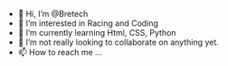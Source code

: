 - 👋 Hi, I’m @Bretech
- 👀 I’m interested in Racing and Coding
- 🌱 I’m currently learning Html, CSS, Python
- 💞️ I’m not really looking to collaborate on anything yet.
- 📫 How to reach me ...

<!---
Bretech6/Bretech6 is a ✨ special ✨ repository because its `README.md` (this file) appears on your GitHub profile.
You can click the Preview link to take a look at your changes.
--->
